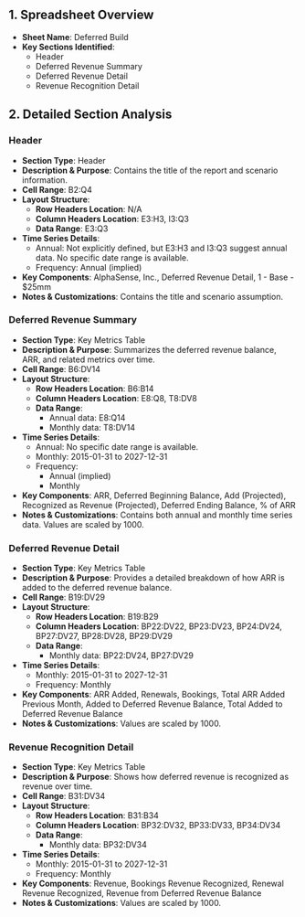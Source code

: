 ## 1. Spreadsheet Overview
- **Sheet Name**: Deferred Build
- **Key Sections Identified**:
    - Header
    - Deferred Revenue Summary
    - Deferred Revenue Detail
    - Revenue Recognition Detail

## 2. Detailed Section Analysis

### Header
- **Section Type**: Header
- **Description & Purpose**: Contains the title of the report and scenario information.
- **Cell Range**: B2:Q4
- **Layout Structure**:
    - **Row Headers Location**: N/A
    - **Column Headers Location**: E3:H3, I3:Q3
    - **Data Range**: E3:Q3
- **Time Series Details**:
    - Annual: Not explicitly defined, but E3:H3 and I3:Q3 suggest annual data. No specific date range is available.
    - Frequency: Annual (implied)
- **Key Components**: AlphaSense, Inc., Deferred Revenue Detail, 1 - Base - $25mm
- **Notes & Customizations**: Contains the title and scenario assumption.

### Deferred Revenue Summary
- **Section Type**: Key Metrics Table
- **Description & Purpose**: Summarizes the deferred revenue balance, ARR, and related metrics over time.
- **Cell Range**: B6:DV14
- **Layout Structure**:
    - **Row Headers Location**: B6:B14
    - **Column Headers Location**: E8:Q8, T8:DV8
    - **Data Range**:
      - Annual data: E8:Q14
      - Monthly data: T8:DV14
- **Time Series Details**:
    - Annual: No specific date range is available.
    - Monthly: 2015-01-31 to 2027-12-31
    - Frequency:
      - Annual (implied)
      - Monthly
- **Key Components**: ARR, Deferred Beginning Balance, Add (Projected), Recognized as Revenue (Projected), Deferred Ending Balance, % of ARR
- **Notes & Customizations**: Contains both annual and monthly time series data. Values are scaled by 1000.

### Deferred Revenue Detail
- **Section Type**: Key Metrics Table
- **Description & Purpose**: Provides a detailed breakdown of how ARR is added to the deferred revenue balance.
- **Cell Range**: B19:DV29
- **Layout Structure**:
    - **Row Headers Location**: B19:B29
    - **Column Headers Location**: BP22:DV22, BP23:DV23, BP24:DV24, BP27:DV27, BP28:DV28, BP29:DV29
    - **Data Range**:
      - Monthly data: BP22:DV24, BP27:DV29
- **Time Series Details**:
    - Monthly: 2015-01-31 to 2027-12-31
    - Frequency: Monthly
- **Key Components**: ARR Added, Renewals, Bookings, Total ARR Added Previous Month, Added to Deferred Revenue Balance, Total Added to Deferred Revenue Balance
- **Notes & Customizations**: Values are scaled by 1000.

### Revenue Recognition Detail
- **Section Type**: Key Metrics Table
- **Description & Purpose**: Shows how deferred revenue is recognized as revenue over time.
- **Cell Range**: B31:DV34
- **Layout Structure**:
    - **Row Headers Location**: B31:B34
    - **Column Headers Location**: BP32:DV32, BP33:DV33, BP34:DV34
    - **Data Range**:
      - Monthly data: BP32:DV34
- **Time Series Details**:
    - Monthly: 2015-01-31 to 2027-12-31
    - Frequency: Monthly
- **Key Components**: Revenue, Bookings Revenue Recognized, Renewal Revenue Recognized, Revenue from Deferred Revenue Balance
- **Notes & Customizations**: Values are scaled by 1000.
